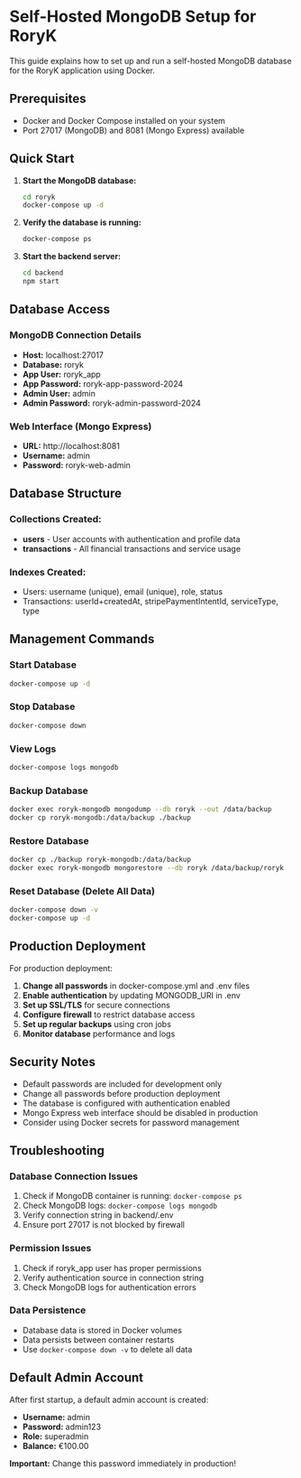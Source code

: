 # Self-Hosted MongoDB Setup for RoryK

This guide explains how to set up and run a self-hosted MongoDB database for the RoryK application using Docker.

## Prerequisites

- Docker and Docker Compose installed on your system
- Port 27017 (MongoDB) and 8081 (Mongo Express) available

## Quick Start

1. **Start the MongoDB database:**
   ```bash
   cd roryk
   docker-compose up -d
   ```

2. **Verify the database is running:**
   ```bash
   docker-compose ps
   ```

3. **Start the backend server:**
   ```bash
   cd backend
   npm start
   ```

## Database Access

### MongoDB Connection Details
- **Host:** localhost:27017
- **Database:** roryk
- **App User:** roryk_app
- **App Password:** roryk-app-password-2024
- **Admin User:** admin
- **Admin Password:** roryk-admin-password-2024

### Web Interface (Mongo Express)
- **URL:** http://localhost:8081
- **Username:** admin
- **Password:** roryk-web-admin

## Database Structure

### Collections Created:
- **users** - User accounts with authentication and profile data
- **transactions** - All financial transactions and service usage

### Indexes Created:
- Users: username (unique), email (unique), role, status
- Transactions: userId+createdAt, stripePaymentIntentId, serviceType, type

## Management Commands

### Start Database
```bash
docker-compose up -d
```

### Stop Database
```bash
docker-compose down
```

### View Logs
```bash
docker-compose logs mongodb
```

### Backup Database
```bash
docker exec roryk-mongodb mongodump --db roryk --out /data/backup
docker cp roryk-mongodb:/data/backup ./backup
```

### Restore Database
```bash
docker cp ./backup roryk-mongodb:/data/backup
docker exec roryk-mongodb mongorestore --db roryk /data/backup/roryk
```

### Reset Database (Delete All Data)
```bash
docker-compose down -v
docker-compose up -d
```

## Production Deployment

For production deployment:

1. **Change all passwords** in docker-compose.yml and .env files
2. **Enable authentication** by updating MONGODB_URI in .env
3. **Set up SSL/TLS** for secure connections
4. **Configure firewall** to restrict database access
5. **Set up regular backups** using cron jobs
6. **Monitor database** performance and logs

## Security Notes

- Default passwords are included for development only
- Change all passwords before production deployment
- The database is configured with authentication enabled
- Mongo Express web interface should be disabled in production
- Consider using Docker secrets for password management

## Troubleshooting

### Database Connection Issues
1. Check if MongoDB container is running: `docker-compose ps`
2. Check MongoDB logs: `docker-compose logs mongodb`
3. Verify connection string in backend/.env
4. Ensure port 27017 is not blocked by firewall

### Permission Issues
1. Check if roryk_app user has proper permissions
2. Verify authentication source in connection string
3. Check MongoDB logs for authentication errors

### Data Persistence
- Database data is stored in Docker volumes
- Data persists between container restarts
- Use `docker-compose down -v` to delete all data

## Default Admin Account

After first startup, a default admin account is created:
- **Username:** admin
- **Password:** admin123
- **Role:** superadmin
- **Balance:** €100.00

**Important:** Change this password immediately in production!